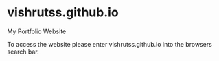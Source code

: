 # vishrutss.github.io
My Portfolio Website

To access the website please enter vishrutss.github.io into the browsers search bar.
